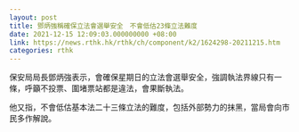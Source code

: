 ```yaml
---
layout: post
title: 鄧炳強稱確保立法會選舉安全　不會低估23條立法難度
date: 2021-12-15 12:09:03.000000000 +08:00
link: https://news.rthk.hk/rthk/ch/component/k2/1624298-20211215.htm
categories: rthk
---
```


保安局局長鄧炳強表示，會確保星期日的立法會選舉安全，強調執法界線只有一條，呼籲不投票、圍堵票站都是違法，會果斷執法。

他又指，不會低估基本法二十三條立法的難度，包括外部勢力的抹黑，當局會向市民多作解說。
